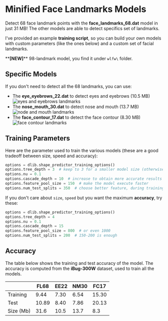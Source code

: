 # Minified Face Landmarks Models
Detect 68 face landmark points with the **face_landmarks_68.dat** model in just 31 MB! The other models are able to detect specifics set of landmarks.

I've provided an example **training script**, so you can build your own models with custom parameters (like the ones below) and a custom set of facial landmarks.

\*\***[NEW]**\*\* 98-landmark model, you find it under `wlfw\` folder. 


## Specific Models
If you don't need to detect all the 68 landmarks, you can use:

- The __eye_eyebrows_22.dat__ to detect eyes and eyebrows (10.5 MB)
  ![eyes and eyebrows landmarks](./images/eye_eyebrows.jpg)
- The __nose_mouth_30.dat__ to detect nose and mouth (13.7 MB)
![node and mouth landmarks](./images/nose_mouth.jpg)
- The __face_contour_17.dat__ to detect the face contour (8.30 MB)
![face contour landmarks](./images/face_contour.jpg)

## Training Parameters
Here are the parameter used to train the various models (these are a good tradeoff between size, speed and accuracy):
```python
options = dlib.shape_predictor_training_options()
options.tree_depth = 3  # keep to 3 for a smaller model size (otherwise use 4)
options.nu = 0.1
options.cascade_depth = 10  # increase to obtain more accurate results
options.feature_pool_size = 150  # make the model execute faster
options.num_test_splits = 350  # choose better feature, during training
```

If you don't care about `size`, `speed` but you want the maximum __accuracy__, try these:
```python
options = dlib.shape_predictor_training_options()
options.tree_depth = 4
options.nu = 0.1
options.cascade_depth = 15
options.feature_pool_size = 800  # or even 1000
options.num_test_splits = 200  # 150-200 is enough
```

## Accuracy

The table below shows the training and test accuracy of the model. The accuracy is computed from the **iBug-300W** dataset, used to train all the models.

|           | FL68  | EE22 | NM30 | FC17  |
| --------- | ----- | ---- | ---- | ----- |
| Training  | 9.44  | 7.30 | 6.54 | 15.30 |
| Test      | 10.89 | 8.40 | 7.86 | 20.13 |
| Size (Mb) | 31.6  | 10.5 | 13.7 | 8.3   |

